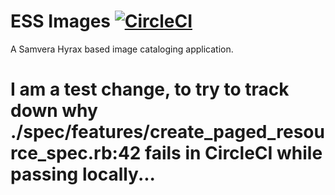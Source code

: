 # ESS Images [![CircleCI](https://circleci.com/gh/IU-Libraries-Joint-Development/essi.svg?style=svg)](https://circleci.com/gh/IU-Libraries-Joint-Development/essi)

A Samvera Hyrax based image cataloging application.

# I am a test change, to try to track down why ./spec/features/create_paged_resource_spec.rb:42 fails in CircleCI while passing locally...
